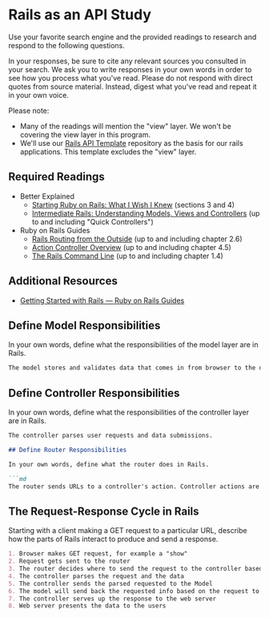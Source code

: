 # Rails as an API Study

Use your favorite search engine and the provided readings to research and
respond to the following questions.

In your responses, be sure to cite any relevant sources you consulted in your
search. We ask you to write responses in your own words in order to see how you
process what you've read. Please do not respond with direct quotes from source
material. Instead, digest what you've read and repeat it in your own voice.

Please note:

-   Many of the readings will mention the "view" layer. We won't be covering the
    view layer in this program.
-   We'll use our [Rails API Template](https://github.com/ga-wdi-boston/rails-api-template)
    repository as the basis for our rails applications.
    This template excludes the "view" layer.

## Required Readings

-   Better Explained
    -   [Starting Ruby on Rails: What I Wish I Knew](http://betterexplained.com/articles/starting-ruby-on-rails-what-i-wish-i-knew/)
        (sections 3 and 4)
    -   [Intermediate Rails: Understanding Models, Views and Controllers](http://betterexplained.com/articles/intermediate-rails-understanding-models-views-and-controllers/)
        (up to and including "Quick Controllers")
-   Ruby on Rails Guides
    -   [Rails Routing from the Outside](http://guides.rubyonrails.org/routing.html)
        (up to and including chapter 2.6)
    -   [Action Controller Overview](http://guides.rubyonrails.org/action_controller_overview.html)
        (up to and including chapter 4.5)
    -   [The Rails Command Line](http://guides.rubyonrails.org/command_line.html)
        (up to and including chapter 1.4)

## Additional Resources

-   [Getting Started with Rails — Ruby on Rails Guides](http://guides.rubyonrails.org/getting_started.html)

## Define Model Responsibilities

In your own words, define what the responsibilities of the model layer are in
Rails.

```md
The model stores and validates data that comes in from browser to the database.
```

## Define Controller Responsibilities

In your own words, define what the responsibilities of the controller layer are
in Rails.

```md
The controller parses user requests and data submissions.

## Define Router Responsibilities

In your own words, define what the router does in Rails.

```md
The router sends URLs to a controller's action. Controller actions are HTTP verbs.
```

## The Request-Response Cycle in Rails

Starting with a client making a GET request to a particular URL, describe how
the parts of Rails interact to produce and send a response.

```md
1. Browser makes GET request, for example a "show"
2. Request gets sent to the router
3. The router decides where to send the request to the controller based on the URL
4. The controller parses the request and the data
5. The controller sends the parsed requested to the Model
6. The model will send back the requested info based on the request to the controller
7. The controller serves up the response to the web server
8. Web server presents the data to the users
```
